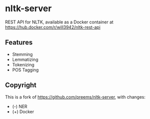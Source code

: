 # nltk-server

REST API for NLTK, available as a Docker container at https://hub.docker.com/r/will3942/nltk-rest-api

## Features

- Stemming
- Lemmatizing
- Tokenizing
- POS Tagging

## Copyright

This is a fork of https://github.com/preems/nltk-server, with changes:

- (-) NER
- (+) Docker
